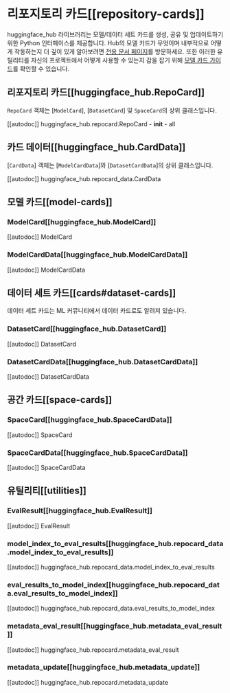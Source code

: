 # 리포지토리 카드[[repository-cards]]

huggingface_hub 라이브러리는 모델/데이터 세트 카드를 생성, 공유 및 업데이트하기 위한 Python 인터페이스를 제공합니다.
Hub의 모델 카드가 무엇이며 내부적으로 어떻게 작동하는지 더 깊이 있게 알아보려면 [전용 문서 페이지](https://huggingface.co/docs/hub/models-cards)를 방문하세요. 또한 이러한 유틸리티를 자신의 프로젝트에서 어떻게 사용할 수 있는지 감을 잡기 위해 [모델 카드 가이드](../how-to-model-cards)를 확인할 수 있습니다.

## 리포지토리 카드[[huggingface_hub.RepoCard]]

`RepoCard` 객체는 [`ModelCard`], [`DatasetCard`] 및 `SpaceCard`의 상위 클래스입니다.

[[autodoc]] huggingface_hub.repocard.RepoCard
    - __init__
    - all

## 카드 데이터[[huggingface_hub.CardData]]

[`CardData`] 객체는 [`ModelCardData`]와 [`DatasetCardData`]의 상위 클래스입니다.

[[autodoc]] huggingface_hub.repocard_data.CardData

## 모델 카드[[model-cards]]

### ModelCard[[huggingface_hub.ModelCard]]

[[autodoc]] ModelCard

### ModelCardData[[huggingface_hub.ModelCardData]]

[[autodoc]] ModelCardData

## 데이터 세트 카드[[cards#dataset-cards]]

데이터 세트 카드는 ML 커뮤니티에서 데이터 카드로도 알려져 있습니다.

### DatasetCard[[huggingface_hub.DatasetCard]]

[[autodoc]] DatasetCard

### DatasetCardData[[huggingface_hub.DatasetCardData]]

[[autodoc]] DatasetCardData

## 공간 카드[[space-cards]]

### SpaceCard[[huggingface_hub.SpaceCardData]]

[[autodoc]] SpaceCard

### SpaceCardData[[huggingface_hub.SpaceCardData]]

[[autodoc]] SpaceCardData

## 유틸리티[[utilities]]

### EvalResult[[huggingface_hub.EvalResult]]

[[autodoc]] EvalResult

### model_index_to_eval_results[[huggingface_hub.repocard_data.model_index_to_eval_results]]

[[autodoc]] huggingface_hub.repocard_data.model_index_to_eval_results

### eval_results_to_model_index[[huggingface_hub.repocard_data.eval_results_to_model_index]]

[[autodoc]] huggingface_hub.repocard_data.eval_results_to_model_index

### metadata_eval_result[[huggingface_hub.metadata_eval_result]]

[[autodoc]] huggingface_hub.repocard.metadata_eval_result

### metadata_update[[huggingface_hub.metadata_update]]

[[autodoc]] huggingface_hub.repocard.metadata_update